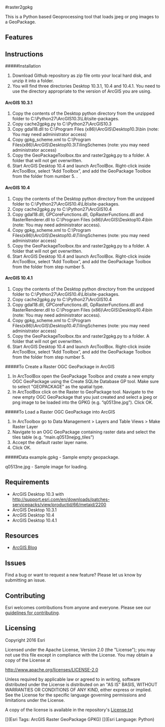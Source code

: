 #raster2gpkg

This is a Python based Geoprocessing tool that loads jpeg or png images to a GeoPackage.

## Features

## Instructions
#####Installation

1. Download Github repository as zip file onto your local hard disk, and unzip it into a folder. 
2. You will find three directories Desktop 10.3.1, 10.4 and 10.4.1. You need to use the directory appropriate to the version of ArcGIS you are using.

#### ArcGIS 10.3.1
1. Copy the contents of the Desktop python directory from the unzipped folder to C:\Python27\ArcGIS10.3\Lib\site-packages.
2. Copy cache2gpkg.py to C:\Python27\ArcGIS10.3
3. Copy gdal18.dll to C:\Program Files (x86)\ArcGIS\Desktop10.3\bin  (note: You may need administrator access)
4. Copy gpkg_scheme.xml to C:\Program Files(x86)\ArcGIS\Desktop10.3\TilingSchemes (note: you may need administrator access)
5. Copy the GeoPackageToolbox.tbx and raster2gpkg.py to a folder. A folder that will not get overwritten.
6. Start ArcGIS Desktop 10.4 and launch ArcToolBox.  Right-click inside ArcToolBox, select “Add Toolbox”, and add the GeoPackage Toolbox from the folder from number 5. . 

#### ArcGIS 10.4
1. Copy the contents of the Desktop python directory from the unzipped folder to C:\Python27\ArcGIS10.4\Lib\site-packages.
2. Copy cache2gpkg.py to C:\Python27\ArcGIS10.4
3. Copy gdal18.dll, GPCoreFunctions.dll, GpRasterFunctions.dll and RasterRenderer.dll to C:\Program Files (x86)\ArcGIS\Desktop10.4\bin  (note: You may need administrator access).
4. Copy gpkg_scheme.xml to C:\Program Files(x86)\ArcGIS\Desktop10.4\TilingSchemes (note: you may need administrator access)
5. Copy the GeoPackageToolbox.tbx and raster2gpkg.py to a folder. A folder that will not get overwritten.
6. Start ArcGIS Desktop 10.4 and launch ArcToolBox.  Right-click inside ArcToolBox, select “Add Toolbox”, and add the GeoPackage Toolbox from the folder from step number 5. 

#### ArcGIS 10.4.1
1. Copy the contents of the Desktop python directory from the unzipped folder to C:\Python27\ArcGIS10.4\Lib\site-packages.
2. Copy cache2gpkg.py to C:\Python27\ArcGIS10.4
3. Copy gdal18.dll, GPCoreFunctions.dll, GpRasterFunctions.dll and RasterRenderer.dll to C:\Program Files (x86)\ArcGIS\Desktop10.4\bin  (note: You may need administrator access).
4. Copy gpkg_scheme.xml to C:\Program Files(x86)\ArcGIS\Desktop10.4\TilingSchemes (note: you may need administrator access)
5. Copy the GeoPackageToolbox.tbx and raster2gpkg.py to a folder. A folder that will not get overwritten.
6. Start ArcGIS Desktop 10.4 and launch ArcToolBox.  Right-click inside ArcToolBox, select “Add Toolbox”, and add the GeoPackage Toolbox from the folder from step number 5. 

#####To Create a Raster OGC GeoPackage in ArcGIS 
1. In ArcToolBox open the GeoPackage Toolbox and create a new empty OGC GeoPackage using the Create SQLite Database GP tool. Make sure to select "GEOPACKAGE" as the spatial type.
2. In ArcToolBox click on the Raster to GeoPackage tool.  Navigate to the new empty OGC GeoPackage that you just created and select a jpeg or png image to be loaded into the GPKG (e.g. “q0513ne.jpg”). Click OK.

#####To Load a Raster OGC GeoPackage into ArcGIS
1. In ArcToolbox go to Data Management > Layers and Table Views > Make Raster Layer 
2. Navigate to an OGC GeoPackage containing raster data and select the tiles table (e.g. “main.q0513nejpg_tiles”)
3. Accept the default raster layer name.
4. Click OK.
 
#####Data
example.gpkg - Sample empty geopackage. 

q0513ne.jpg - Sample image for loading.

## Requirements

* ArcGIS Desktop 10.3 with http://support.esri.com/en/downloads/patches-servicepacks/view/productid/66/metaid/2200
* ArcGIS Desktop 10.3.1
* ArcGIS Desktop 10.4
* ArcGIS Desktop 10.4.1

## Resources
* [ArcGIS Blog](http://blogs.esri.com/esri/arcgis/)

## Issues

Find a bug or want to request a new feature?  Please let us know by submitting an issue.

## Contributing

Esri welcomes contributions from anyone and everyone. Please see our [guidelines for contributing](https://github.com/esri/contributing).

## Licensing
Copyright 2016 Esri

Licensed under the Apache License, Version 2.0 (the "License");
you may not use this file except in compliance with the License.
You may obtain a copy of the License at

   http://www.apache.org/licenses/LICENSE-2.0

Unless required by applicable law or agreed to in writing, software
distributed under the License is distributed on an "AS IS" BASIS,
WITHOUT WARRANTIES OR CONDITIONS OF ANY KIND, either express or implied.
See the License for the specific language governing permissions and
limitations under the License.

A copy of the license is available in the repository's [License.txt](License.txt)

[](Esri Tags: ArcGIS Raster GeoPackage GPKG)
[](Esri Language: Python)​
